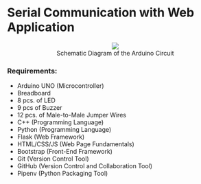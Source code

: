 # Serial Communication with Web Application

<p align="center">
  <img name="schematic_diagram" src="https://user-images.githubusercontent.com/39390245/164982039-964e7269-26bf-46b6-8aa6-2a34177e2a08.png"/><br>
  <label for="schematic_diagram">Schematic Diagram of the Arduino Circuit</label>
</p>

### Requirements:
- Arduino UNO (Microcontroller)
- Breadboard
- 8 pcs. of LED
- 9 pcs of Buzzer
- 12 pcs. of Male-to-Male Jumper Wires
- C++ (Programming Language)
- Python (Programming Language)
- Flask (Web Framework)
- HTML/CSS/JS (Web Page Fundamentals)
- Bootstrap (Front-End Framework)
- Git (Version Control Tool)
- GitHub (Version Control and Collaboration Tool)
- Pipenv (Python Packaging Tool)
